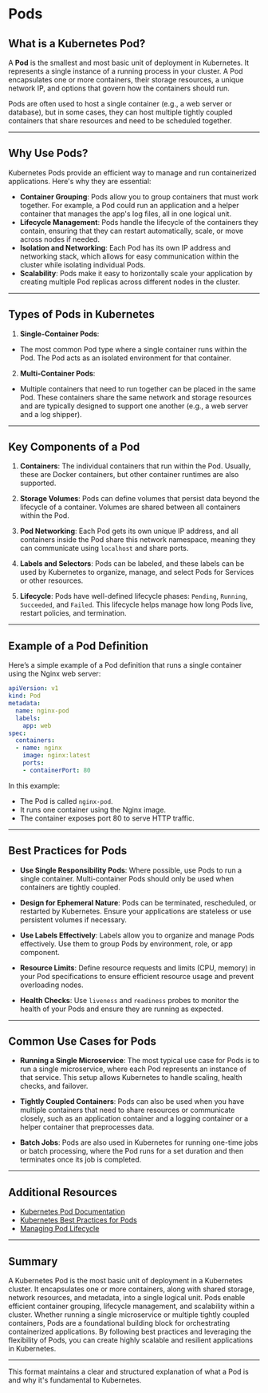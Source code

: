 # **Pods**

## **What is a Kubernetes Pod?**

A **Pod** is the smallest and most basic unit of deployment in Kubernetes. It represents a single instance of a running process in your cluster. A Pod encapsulates one or more containers, their storage resources, a unique network IP, and options that govern how the containers should run.

Pods are often used to host a single container (e.g., a web server or database), but in some cases, they can host multiple tightly coupled containers that share resources and need to be scheduled together.

---

## **Why Use Pods?**

Kubernetes Pods provide an efficient way to manage and run containerized applications. Here's why they are essential:

- **Container Grouping**: Pods allow you to group containers that must work together. For example, a Pod could run an application and a helper container that manages the app's log files, all in one logical unit.
- **Lifecycle Management**: Pods handle the lifecycle of the containers they contain, ensuring that they can restart automatically, scale, or move across nodes if needed.
- **Isolation and Networking**: Each Pod has its own IP address and networking stack, which allows for easy communication within the cluster while isolating individual Pods.
- **Scalability**: Pods make it easy to horizontally scale your application by creating multiple Pod replicas across different nodes in the cluster.

---

## **Types of Pods in Kubernetes**

1. **Single-Container Pods**:
  - The most common Pod type where a single container runs within the Pod. The Pod acts as an isolated environment for that container.

2. **Multi-Container Pods**:
  - Multiple containers that need to run together can be placed in the same Pod. These containers share the same network and storage resources and are typically designed to support one another (e.g., a web server and a log shipper).

---

## **Key Components of a Pod**

1. **Containers**: The individual containers that run within the Pod. Usually, these are Docker containers, but other container runtimes are also supported.

2. **Storage Volumes**: Pods can define volumes that persist data beyond the lifecycle of a container. Volumes are shared between all containers within the Pod.

3. **Pod Networking**: Each Pod gets its own unique IP address, and all containers inside the Pod share this network namespace, meaning they can communicate using `localhost` and share ports.

4. **Labels and Selectors**: Pods can be labeled, and these labels can be used by Kubernetes to organize, manage, and select Pods for Services or other resources.

5. **Lifecycle**: Pods have well-defined lifecycle phases: `Pending`, `Running`, `Succeeded`, and `Failed`. This lifecycle helps manage how long Pods live, restart policies, and termination.

---

## **Example of a Pod Definition**

Here’s a simple example of a Pod definition that runs a single container using the Nginx web server:

```yaml
apiVersion: v1
kind: Pod
metadata:
  name: nginx-pod
  labels:
    app: web
spec:
  containers:
  - name: nginx
    image: nginx:latest
    ports:
    - containerPort: 80
```

In this example:
- The Pod is called `nginx-pod`.
- It runs one container using the Nginx image.
- The container exposes port 80 to serve HTTP traffic.

---

## **Best Practices for Pods**

- **Use Single Responsibility Pods**: Where possible, use Pods to run a single container. Multi-container Pods should only be used when containers are tightly coupled.

- **Design for Ephemeral Nature**: Pods can be terminated, rescheduled, or restarted by Kubernetes. Ensure your applications are stateless or use persistent volumes if necessary.

- **Use Labels Effectively**: Labels allow you to organize and manage Pods effectively. Use them to group Pods by environment, role, or app component.

- **Resource Limits**: Define resource requests and limits (CPU, memory) in your Pod specifications to ensure efficient resource usage and prevent overloading nodes.

- **Health Checks**: Use `liveness` and `readiness` probes to monitor the health of your Pods and ensure they are running as expected.

---

## **Common Use Cases for Pods**

- **Running a Single Microservice**: The most typical use case for Pods is to run a single microservice, where each Pod represents an instance of that service. This setup allows Kubernetes to handle scaling, health checks, and failover.

- **Tightly Coupled Containers**: Pods can also be used when you have multiple containers that need to share resources or communicate closely, such as an application container and a logging container or a helper container that preprocesses data.

- **Batch Jobs**: Pods are also used in Kubernetes for running one-time jobs or batch processing, where the Pod runs for a set duration and then terminates once its job is completed.

---

## **Additional Resources**

- [Kubernetes Pod Documentation](https://kubernetes.io/docs/concepts/workloads/pods/)
- [Kubernetes Best Practices for Pods](https://kubernetes.io/blog/2020/09/03/pod-template-best-practices/)
- [Managing Pod Lifecycle](https://kubernetes.io/docs/concepts/workloads/pods/pod-lifecycle/)

---

## **Summary**

A Kubernetes Pod is the most basic unit of deployment in a Kubernetes cluster. It encapsulates one or more containers, along with shared storage, network resources, and metadata, into a single logical unit. Pods enable efficient container grouping, lifecycle management, and scalability within a cluster. Whether running a single microservice or multiple tightly coupled containers, Pods are a foundational building block for orchestrating containerized applications. By following best practices and leveraging the flexibility of Pods, you can create highly scalable and resilient applications in Kubernetes.

---

This format maintains a clear and structured explanation of what a Pod is and why it's fundamental to Kubernetes.